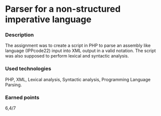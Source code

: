 # Parser for a non-structured imperative language

### Description
The assignment was to create a script in PHP to parse an assembly like language (IPPcode22) input into XML output in a valid notation. The script was also supposed to perform lexical and syntactic analysis.

### Used technologies
PHP, XML, Lexical analysis, Syntactic analysis, Programming Language Parsing.

### Earned points
6,4/7